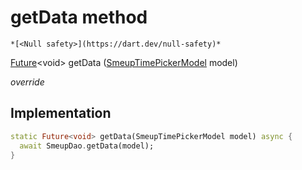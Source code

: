 


# getData method




    *[<Null safety>](https://dart.dev/null-safety)*




[Future](https://api.flutter.dev/flutter/dart-async/Future-class.html)&lt;void> getData
([SmeupTimePickerModel](../../smeup_models_widgets_smeup_timepicker_model/SmeupTimePickerModel-class.md) model)

_override_






## Implementation

```dart
static Future<void> getData(SmeupTimePickerModel model) async {
  await SmeupDao.getData(model);
}
```







